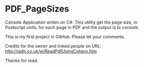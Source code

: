 # PDF_PageSizes

Console Application writen on C#. This utility get the page size, in Postscript units, for each page in PDF and the output is to console.

This is my first project in GitHub. Please let your comments.

Credits for the owner and linked people on URL: http://jadn.co.uk/w/ReadPdfUsingCsharp.htm

Thanks for read.
